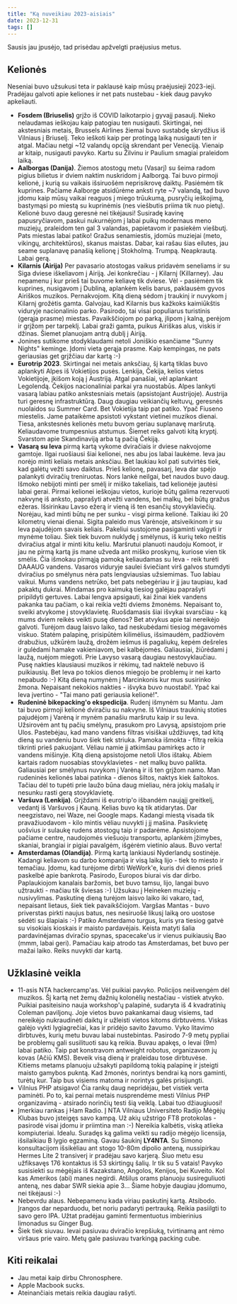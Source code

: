 ```yaml
---
title: "Ką nuveikiau 2023-aisiais"
date: 2023-12-31
tags: []
---
```


Sausis jau įpusėjo, tad prisėdau apžvelgti praėjusius metus.

## Kelionės

Neseniai buvo užsukusi teta ir paklausė kaip mūsų praėjusieji 2023-ieji.
Pradėjau galvoti apie keliones ir net pats nustebau - kiek daug pavyko
apkeliauti.

- **Fosdem (Briuselis)** grįžo iš COVID laikotarpio į gyvajį pasaulį. Nieko
  nelaudamas ieškojau kaip patogiau ten nusigauti. Skirtingai, nei akstesniais
  metais, Brussels Airlines žiemai buvo sustabdę skrydžius iš Vilniaus į
  Briuselį. Teko ieškoti kaip per protingą laiką nusigauti ten ir atgal. Mačiau
  netgi ~12 valandų opciją skrendant per Veneciją. Vienaip ar kitaip, nusigauti
  pavyko. Kartu su Žilvinu ir Paulium smagiai praleidom laiką.
- **Aalborgas (Danija)**. Žiemos atostogų metu (Vasarį) su šeima radom pigius
  bilietus ir dviem naktim nuskridom į Aalborgą. Tai buvo pirmoji kelionė, į
  kurią su vaikais išsiruošėm neprisikrovę daiktų. Pasiėmėm tik kuprines.
  Pačiame Aalborge atsidūrėme anksti ryte ~7 valandą, tad buvo įdomu kaip mūsų
  vaikai reaguos į miego trūukumą, pusryčių ieškojimą, bastymąsi po miestą su
  kuprinėmis (nes viešbutis priima tik nuo pietų). Kelionė buvo daug geresnė nei
  tikėjausi! Susiradę kavinę papusryčiavom, paskui nukurnėjom į labai puikų
  modernaus meno muziejų, praleidom ten gal 3 valandas, papietavom ir pasiekėm
  viešbutį. Pats miestas labai patiko! Gražus senamiestis, įdomūs muziejai
  (meto, vikingų, architektūros), skanus maistas. Dabar, kai rašau šias eilutes,
  jau seame suplanavę panašią kelionę į Stokholmą. Trumpą. Neapkrautą. Labai
  gerą.
- **Kilarnis (Airija)** Per pavasario atostogas vaikus pridavėm seneliams ir su
  Siga dviese iškeliavom į Airiją. Jei konkrečiau - į Kilarnį (Killarney). Jau
  nepamenu į kur prieš tai buvome keliavę tik dviese. Vėl - pasiėmėm tik
  kuprines, nusigavom į Dubliną, aplankėm kelis barus, paklausėm gyvos Airiškos
  muzikos. Pernakvojom. Kitą dieną sėdom į traukinį ir nuvykom į Kilarnį
  grožėtis gamta. Galvojau, kad Kilarnis bus kažkoks kaimiūkštis viduryje
  nacionalinio parko. Pasirodo, tai visai populiarus turistinis (gerąja prasme)
  miestas. Pavaikščiojom po parką, įlipom į kalną, perėjom ir grįžom per
  tarpeklį. Labai graži gamta, puikus Airiškas alus, viskis ir džinas. Šiemet
  planuojam antrą dublį į Airiją.
- Jonines sutikome stodyklaudami netoli Joniškio esančiame "Sunny Nights"
  keminge. Įdomi vieta gerąja prasme. Kaip kempingas, ne pats geriausias get
  grįžčiau dar kartą :-)
- **Eurotrip 2023**. Skirtingai nei metais anksčiau, šį kartą tiklas buvo
  aplankyti Alpes iš Vokietijos pusės. Lenkija, Čekija, kelios vietos
  Vokietijoje, įkišom koją į Austriją. Atgal panašiai, vėl aplankant Legolendą.
  Čekijos nacionaliniai parkai yra nuostabūs. Alpes lankyti vasarą labiau patiko
  ankstesniais metais (apsistojant Austrijoje). Austrija turi geresnę
  infrastruktūrą. Daug daugiau veikiančių keltuvų, geresnės nuolaidos su Summer
  Card. Bet Vokietija taip pat patiko. Ypač Fiuseno miestelis. Jame pataikėme
  apsistoti vykstant vietinei muzikos dienai. Tiesa, ankstesnės kelionės metu
  buvom geriau suplanavę maršrutą. Keliaudavome trumpesnius atstumus. Šiemet
  reiks galvoti kitą kryptį. Svarstom apie Skandinaviją arba tą pačią Čekiją.
- **Vasarą su Ieva** pirmą kartą vykome dviračiais ir dviese nakvojome gamtoje.
  Ilgai ruošiausi šiai kelionei, nes abu jos labai laukėme. Ieva jau norėjo
  minti keliais metais anksčiau. Bet laukiau kol pati sutvirtės tiek, kad galėtų
  vežti savo daiktus. Prieš kelionę, pavasarį, Ieva dar spėjo palankyti dviračių
  treniruotas. Nors lankė neilgai, bet naudos buvo daug. Išmoko nebijoti minti
  per smėlį ir miško takeliais, tad kelionėje jautėsi labai gerai. Pirmai
  kelionei ieškojau vietos, kurioje būtų galima rezervuoti nakvynę iš anksto,
  paprašyti atvežti vandens, bei malkų, bei būtų gražus ežeras. Išsirinkau Lavso
  ežerą ir vieną iš ten esančių stovyklaviečių. Norėjau, kad minti būtų ne per
  sunku - visgi pirma kelionė. Taikiau iki 20 kilometrų vienai dienai. Sigita
  paleido mus Varėnoje, atsiveikinom ir su Ieva pajudėjom savais keliais.
  Pakeliui sustojome pasigaminti valgyti ir mynėme toliau. Šiek tiek buvom
  nuklydę į smėlynus, iš kurių teko neštis dviračius atgal ir minti kitu keliu.
  Maršrutui planuoti naudoju Komoot, ir jau ne pirmą kartą jis mane užveda ant
  miško proskynų, kuriose vien tik smėlis. Čia išmokau pirmąją pamoką
  keliaudamas su Ieva - reik turėti DAAAUG vandens. Vasaros viduryje saulei
  šviečiant virš galvos stumdyti dviračius po smėlynus nėra pats lengviausias
  užsiemimas. Tuo labiau vaikui. Mums vandens netrūko, bet pats nebegėriau ir jį
  jau taupiau, kad pakaktų dukrai. Mindamas pro kaimuką tiesiog galėjau
  paprašyti pripildyti gertuves. Labai lengva apsigauti, kai žinai kiek vandens
  pakanka tau pačiam, o kai reikia vežti dviems žmonėms. Nepaisant to, sveiki
  atvykome į stovyklavietę. Ruošdamasis šiai išvykai svarsčiau - ką mums dviem
  reikės veikti pusę dienos? Bet atvykus apie tai nereikėjo galvoti. Turėjom
  daug laisvo laiko, tad neskubėdami tiesiog mėgavomės viskuo. Statėm palapinę,
  prisipūtėm kilimėlius, išsimaudėm, padžiovėm drabužius, užkūrėm laužą, drožėm
  iešmus iš pagaliukų, kepėm dešreles ir gulėdami hamake vakieniavom, bei
  kalbėjomės. Galiausiai, žiūrėdami į laužą, nuėjom miegoti. Prie Lavyso vasarą
  daugiau nestovyklaučiau. Pusę nakties klausiausi muzikos ir rėkimų, tad
  naktelė nebuvo iš puikiausių. Bet Ieva po tokios dienos miegojo be problemų ir
  nei karto nepabudo :-) Kitą dieną numynėm į Marcinkonis kur mus susirinko
  žmona. Nepaisant nekokios nakties - išvyka buvo nuostabi!. Ypač kai Ieva
  įvertino - "Tai mano pati geriausia kelionė!".
- **Rudeninė bikepacking'o ekspedicija**. Rudenį išmynėm su Mantu. Jam tai buvo
  pirmoji kelionė dviračiu su nakvyne. Iš Vilniaus traukinių stoties pajudėjom į
  Varėną ir mynėm panašiu maršrutu kaip ir su Ieva. Užsirovėm ant tų pačių
  smėlynų, prasukom pro Lavysą, apsistojom prie Ulos. Pastebėjau, kad mano
  vandens filtras visiškai uždžiuvęs, tad kitą dieną su vandeniu buvo šiek tiek
  striuka. Pamoka išmokta - filtrą reikia tikrinti prieš pakuojant. Vėliau namie
  jį atkimšau pamirkęs acto ir vandens mišinyje. Kitą dieną apsistojome netoli
  Ulos ištakų. Abiem kartais radom nuosabias stovyklavietes - net malkų buvo
  palikta. Galiausiai per smėlynus nuvykom į Varėną ir iš ten grįžom namo. Man
  rudeninės kelionės labai patinka - dienos šiltos, naktys kiek šaltokos. Tačiau
  dėl to tupėti prie laužo būna daug mieliau, nėra jokių mašalų ir nesunku rasti
  gerą stovyklavietę.
- **Varšuva (Lenkija)**. Grįždami iš eurotrip'o išbandėm naująjį greitkelį,
  vedantį iš Varšuvos į Kauną. Kelias buvo ką tik atidarytas. Dar neegzistavo,
  nei Waze, nei Google maps. Kadangi miestą visada tik pravažiuodavom - kilo
  mintis vėliau nuvykti į jį mašina. Pasikvietę uošvius ir sulaukę rudens
  atostogų taip ir padarėme. Apsistojome pačiame centre, naudojomės viešuoju
  transportu, aplankėm įžimybes, skaniai, brangiai ir pigiai pavalgėm, išgėrėm
  vietinio alaus. Buvo verta!
- **Amsterdamas (Olandija)**. Pirmą kartą lankiausi Nyderlandų sostinėje.
  Kadangi keliavom su darbo kompanija ir visą laiką lijo - tiek to miesto ir
  temačiau. Įdomu, kad turėjome dirbti WeWork'e, kuris dvi dienos prieš paskelbė
  apie bankrotą. Pasirodo, Europos biurai vis dar dirbo. Paplaukiojom kanalais
  baržomis, bet buvo tamsu, lijo, langai buvo užtraukti - mačiau tik šviesas :-)
  Užsukau į Heineken muziejų - nusivylimas. Paskutinę dieną turėjom laisvo laiko
  iki vakaro, tad, nepaisant lietaus, šiek tiek pavaikščiojom. Vargšas Mantas -
  buvo priverstas pirkti naujus batus, nes nesiruošė likusį laiką oro uostose
  sėdėti su šlapiais :-) Patiko Amsterdamo turgus, kuris yra tiesiog gatvė su
  visokiais kioskais ir maisto pardavėjais. Keista matyti šalia pardavinėjamas
  dviračio spynas, spacecake'us ir vienus puikiausių Bao (mmm, labai geri).
  Pamačiau kaip atrodo tas Amsterdamas, bet buvo per mažai laiko. Reiks nuvykti
  dar kartą.

## Užklasinė veikla

- 11-asis NTA hackercamp'as. Vėl puikiai pavyko. Policijos neišvengėm dėl
  muzikos. Šį kartą net žemų dažnių kolonėlių nestačiau - vistiek atvyko.
  Puikiai pasiteisino nauja workshop'ų palapinė, sudaryta iš 4 kvadratinių
  Coleman paviljonų. Joje vietos buvo pakankamai daug visiems, tad nereikėjo
  nukraudinėti daiktų ir užleisti vietos kitoms dirbtuvėms. Viskas galėjo vykti
  lygiagrečiai, kas ir pridėjo savito žavumo. Vyko litavimo dirbtuvės, kurių
  metu buvau labai nustebintas. Pasirodo 7-9 metų pypliai be problemų gali
  susilituoti sau ką reikia. Buvau apakęs, o Ievai (9m) labai patiko. Taip pat
  konstravom antweight robotus, organizavom jų kovas (Ačiū KMS). Beveik visą
  dieną ir praleidau tose dirbtuvėse. Kitiems metams planuoju užsakyti papildomą
  tokią palapinę ir įsteigti maisto gamybos pukntą. Kad žmonės, norintys bendrai
  ką nors gaminti, turėtų kur. Taip bus visiems matoma ir norintys galės
  prisijungti.
- Vilnius PHP atsigavo! Čia rankų daug nepridėjau, bet vistiek verta paminėti.
  Po to, kai pernai metais nusprendėme mesti Vilnius PHP organizavimą - atsirado
  norinčių testi šią veiklą. Labai tuo džiaugiuosi!
- Įmerkiau rankas į Ham Radio. Į NTA Vilniaus Universiteto Radijo Mėgėjų Klubas
  buvo įsteigęs savo kampą. Už akių užstrigo FT8 protokolas - pasirodė visai
  įdomu ir priimtina man :-) Nereikia kalbėtis, viską atlieka kompiuteriai.
  Idealu. Suradęs ką galima veikti su radijo mėgėjo licensija, išsilaikiau B
  lygio egzaminą. Gavau šaukinį **LY4NTA**. Su Simono konsultacijom išsikėliau
  ant stogo 10-80m dipolio anteną, nussipirkau Hermes Lite 2 transiverį ir
  pradėjau savo karjerą. Šiuo metu esu užfiksavęs 176 kontaktus iš 53 skirtingų
  šalių. Ir tik su 5 vatais! Pavyko susisiekti su mėgėjais iš Kazakstano,
  Angolos, Kenijos, bei Kuveito. Kol kas Amerikos (abi) manes negirdi. Atšilus
  orams planuoju susireguliuoti anteną, nes dabar SWR siekia apie 3... Šiame
  hobyje daugiau įdomumo, nei tikėjausi :-)
- Nebevrdu alaus. Nebepamenu kada viriau paskutinį kartą. Atsibodo. Įrangos dar
  neparduodu, bet noriu padaryti pertrauką. Reikia pasiilgti to savo gero IPA.
  Užtat pradėjau gaminti fermentuotus imbierinius limonadus su Ginger Bug.
- Šiek tiek siuvau. Ievai pasiuvau dviračio krepšiuką, tvirtinamą ant rėmo
  viršaus prie vairo. Metų gale pasiuvau tvarkingą packing cube.

## Kiti reikalai

- Jau metai kaip dirbu Chronosphere.
- Apple Macbook sucks.
- Ateinančiais metais reikia daugiau rašyti.
